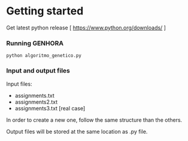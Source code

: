 

# Getting started

Get latest python release [ https://www.python.org/downloads/ ]

### Running GENHORA
  	python algoritmo_genetico.py

### Input and output files
Input files:
* assignments.txt
* assignments2.txt
* assignments3.txt [real case]

In order to create a new one, follow the same structure than the others. 

Output files will be stored at the same location as .py file.
